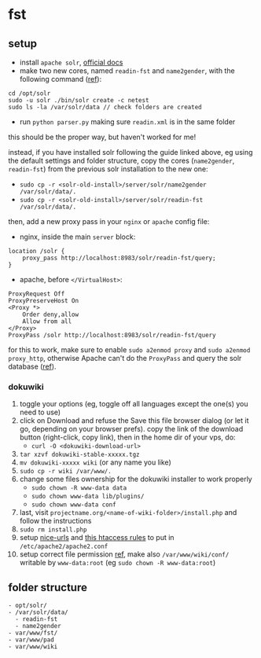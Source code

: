 # fst

## setup

- install `apache solr`, [official docs](https://lucene.apache.org/solr/guide/7_5/taking-solr-to-production.html)
- make two new cores, named `readin-fst` and `name2gender`, with the following command ([ref](https://stackoverflow.com/a/43032588)):

```
cd /opt/solr
sudo -u solr ./bin/solr create -c netest
sudo ls -la /var/solr/data // check folders are created
```

- run `python parser.py` making sure `readin.xml` is in the same folder

this should be the proper way, but haven't worked for me!

instead, if you have installed solr following the guide linked above, eg using the default settings and folder structure, copy the cores (`name2gender`, `readin-fst`) from the previous solr installation to the new one:

- `sudo cp -r <solr-old-install>/server/solr/name2gender /var/solr/data/.`
- `sudo cp -r <solr-old-install>/server/solr/readin-fst /var/solr/data/.`

then, add a new proxy pass in your `nginx` or `apache` config file:

- nginx, inside the main `server` block:

```
location /solr {
	proxy_pass http://localhost:8983/solr/readin-fst/query;
}
```

- apache, before `</VirtualHost>`:

```
ProxyRequest Off
ProxyPreserveHost On
<Proxy *>
	Order deny,allow
	Allow from all
</Proxy>
ProxyPass /solr http://localhost:8983/solr/readin-fst/query
```

for this to work, make sure to enable `sudo a2enmod proxy` and `sudo a2enmod proxy_http`, otherwise Apache can't do the `ProxyPass` and query the solr database ([ref](https://stackoverflow.com/a/26045183)).

### dokuwiki

1. toggle your options (eg, toggle off all languages except the one(s) you need to use)
2. click on Download and refuse the Save this file browser dialog (or let it go, depending on your browser prefs). copy the link of the download button (right-click, copy link), then in the home dir of your vps, do:
   - `curl -O <dokuwiki-download-url>`
3. `tar xzvf dokuwiki-stable-xxxxx.tgz`
4. `mv dokuwiki-xxxxx wiki` (or any name you like)
5. `sudo cp -r wiki /var/www/.`
6. change some files ownership for the dokuwiki installer to work properly
   - `sudo chown -R www-data data`
   - `sudo chown www-data lib/plugins/`
   - `sudo chown www-data conf`
7. last, visit `projectname.org/<name-of-wiki-folder>/install.php` and follow the instructions
8. `sudo rm install.php`
9. setup [nice-urls](https://www.dokuwiki.org/install:apache) and [this htaccess rules](https://ada.adrianheine.de/dokuwiki-php-execution#solutions_in_the_configuration) to put in `/etc/apache2/apache2.conf`
10. setup correct file permission [ref](https://www.howtoforge.com/tutorial/debian-dokuwiki-apache-installation/), make also `/var/www/wiki/conf/` writable by `www-data:root` (eg `sudo chown -R www-data:root`)
 
## folder structure

``` 
- opt/solr/
- /var/solr/data/
  - readin-fst
  - name2gender
- var/www/fst/
- var/www/pad
- var/www/wiki
```
